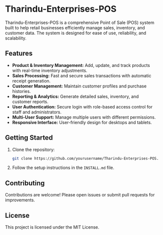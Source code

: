 # Tharindu-Enterprises-POS

Tharindu-Enterprises-POS is a comprehensive Point of Sale (POS) system built to help retail businesses efficiently manage sales, inventory, and customer data. The system is designed for ease of use, reliability, and scalability.

## Features

- **Product & Inventory Management:** Add, update, and track products with real-time inventory adjustments.
- **Sales Processing:** Fast and secure sales transactions with automatic receipt generation.
- **Customer Management:** Maintain customer profiles and purchase histories.
- **Reporting & Analytics:** Generate detailed sales, inventory, and customer reports.
- **User Authentication:** Secure login with role-based access control for staff and administrators.
- **Multi-User Support:** Manage multiple users with different permissions.
- **Responsive Interface:** User-friendly design for desktops and tablets.

## Getting Started

1. Clone the repository:
    ```bash
    git clone https://github.com/yourusername/Tharindu-Enterprises-POS.git
    ```
2. Follow the setup instructions in the `INSTALL.md` file.

## Contributing

Contributions are welcome! Please open issues or submit pull requests for improvements.

## License

This project is licensed under the MIT License.
